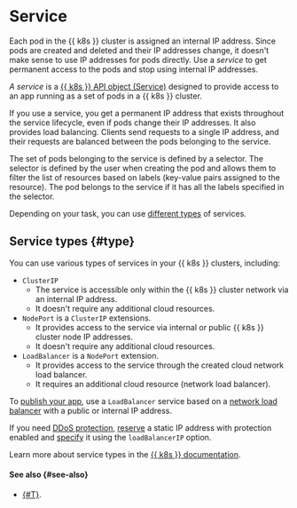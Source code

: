 # Service

Each pod in the {{ k8s }} cluster is assigned an internal IP address. Since pods are created and deleted and their IP addresses change, it doesn't make sense to use IP addresses for pods directly. Use a _service_ to get permanent access to the pods and stop using internal IP addresses.

_A service_ is a [{{ k8s }} API object (Service)](https://kubernetes.io/docs/reference/kubernetes-api/service-resources/service-v1) designed to provide access to an app running as a set of pods in a {{ k8s }} cluster.

If you use a service, you get a permanent IP address that exists throughout the service lifecycle, even if pods change their IP addresses. It also provides load balancing. Clients send requests to a single IP address, and their requests are balanced between the pods belonging to the service.

The set of pods belonging to the service is defined by a selector. The selector is defined by the user when creating the pod and allows them to filter the list of resources based on labels (key-value pairs assigned to the resource). The pod belongs to the service if it has all the labels specified in the selector.

Depending on your task, you can use [different types](#type) of services.

## Service types {#type}

You can use various types of services in your {{ k8s }} clusters, including:
* `ClusterIP`
  * The service is accessible only within the {{ k8s }} cluster network via an internal IP address.
  * It doesn't require any additional cloud resources.
* `NodePort` is a `ClusterIP` extensions.
  * It provides access to the service via internal or public {{ k8s }} cluster node IP addresses.
  * It doesn't require any additional cloud resources.
* `LoadBalancer` is a `NodePort` extension.
  * It provides access to the service through the created cloud network load balancer.
  * It requires an additional cloud resource (network load balancer).

To [publish your app](../operations/create-load-balancer.md), use a `LoadBalancer` service based on a [network load balancer](../../network-load-balancer/concepts/index.md) with a public or internal IP address.


If you need [DDoS protection](../../vpc/ddos-protection/index.md), [reserve](../../vpc/operations/enable-ddos-protection.md) a static IP address with protection enabled and [specify](../operations/create-load-balancer.md#advanced) it using the `loadBalancerIP` option.


Learn more about service types in the [{{ k8s }} documentation](https://kubernetes.io/docs/concepts/services-networking/service/#publishing-services-service-types).

#### See also {#see-also}

* [{#T}](../operations/create-load-balancer.md).
